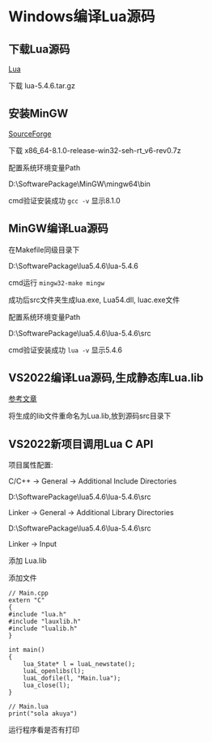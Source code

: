 # Windows编译Lua源码
## 下载Lua源码
[Lua](https://www.lua.org/download.html)

下载 lua-5.4.6.tar.gz

## 安装MinGW
[SourceForge](https://sourceforge.net/projects/mingw-w64/files/Toolchains%20targetting%20Win64/Personal%20Builds/mingw-builds/8.1.0/threads-win32/seh/)

下载 x86_64-8.1.0-release-win32-seh-rt_v6-rev0.7z

配置系统环境变量Path  

D:\SoftwarePackage\MinGW\mingw64\bin

cmd验证安装成功 `gcc -v` 显示8.1.0

## MinGW编译Lua源码
在Makefile同级目录下  

D:\SoftwarePackage\lua5.4.6\lua-5.4.6  

cmd运行 `mingw32-make mingw`

成功后src文件夹生成lua.exe, Lua54.dll, luac.exe文件  

配置系统环境变量Path  

D:\SoftwarePackage\lua5.4.6\lua-5.4.6\src

cmd验证安装成功 `lua -v` 显示5.4.6

## VS2022编译Lua源码,生成静态库Lua.lib
[参考文章](https://blog.csdn.net/weixin_43603958/article/details/109015563)

将生成的lib文件重命名为Lua.lib,放到源码src目录下

## VS2022新项目调用Lua C API
项目属性配置:  

C/C++ -> General -> Additional Include Directories  

D:\SoftwarePackage\lua5.4.6\lua-5.4.6\src

Linker -> General -> Additional Library Directories  

D:\SoftwarePackage\lua5.4.6\lua-5.4.6\src

Linker -> Input  

添加 Lua.lib

添加文件

```
// Main.cpp
extern "C"
{
#include "lua.h"
#include "lauxlib.h"
#include "lualib.h"
}

int main()
{
	lua_State* l = luaL_newstate();
	luaL_openlibs(l);
	luaL_dofile(l, "Main.lua");
	lua_close(l);
}
```

```
// Main.lua
print("sola akuya")
```

运行程序看是否有打印
